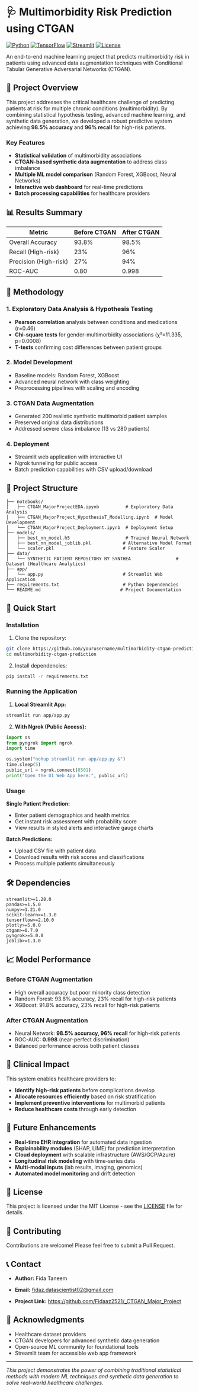 # 🩺 Multimorbidity Risk Prediction using CTGAN

[![Python](https://img.shields.io/badge/Python-3.8%2B-blue)](https://www.python.org/)
[![TensorFlow](https://img.shields.io/badge/TensorFlow-2.x-orange)](https://tensorflow.org/)
[![Streamlit](https://img.shields.io/badge/Streamlit-1.x-red)](https://streamlit.io/)
[![License](https://img.shields.io/badge/License-MIT-green)](LICENSE)

An end-to-end machine learning project that predicts multimorbidity risk in patients using advanced data augmentation techniques with Conditional Tabular Generative Adversarial Networks (CTGAN).

## 🎯 Project Overview

This project addresses the critical healthcare challenge of predicting patients at risk for multiple chronic conditions (multimorbidity). By combining statistical hypothesis testing, advanced machine learning, and synthetic data generation, we developed a robust predictive system achieving **98.5% accuracy** and **96% recall** for high-risk patients.

### Key Features
- **Statistical validation** of multimorbidity associations
- **CTGAN-based synthetic data augmentation** to address class imbalance
- **Multiple ML model comparison** (Random Forest, XGBoost, Neural Networks)
- **Interactive web dashboard** for real-time predictions
- **Batch processing capabilities** for healthcare providers

## 📊 Results Summary

| Metric | Before CTGAN | After CTGAN |
|--------|--------------|-------------|
| Overall Accuracy | 93.8% | 98.5% |
| Recall (High-risk) | 23% | 96% |
| Precision (High-risk) | 27% | 94% |
| ROC-AUC | 0.80 | 0.998 |

## 🔬 Methodology

### 1. Exploratory Data Analysis & Hypothesis Testing
- **Pearson correlation** analysis between conditions and medications (r=0.46)
- **Chi-square tests** for gender-multimorbidity associations (χ²=11.335, p=0.0008)
- **T-tests** confirming cost differences between patient groups

### 2. Model Development
- Baseline models: Random Forest, XGBoost
- Advanced neural network with class weighting
- Preprocessing pipelines with scaling and encoding

### 3. CTGAN Data Augmentation
- Generated 200 realistic synthetic multimorbid patient samples
- Preserved original data distributions
- Addressed severe class imbalance (13 vs 280 patients)

### 4. Deployment
- Streamlit web application with interactive UI
- Ngrok tunneling for public access
- Batch prediction capabilities with CSV upload/download

## 📁 Project Structure

```
├── notebooks/
│   ├── CTGAN_MajorProjectEDA.ipynb          # Exploratory Data Analysis
│   ├── CTGAN_MajorProject_HypothesisT_Modelling.ipynb  # Model Development
│   └── CTGAN_MajorProject_Deployment.ipynb  # Deployment Setup
├── models/
│   ├── best_nn_model.h5                     # Trained Neural Network
│   ├── best_nn_model_joblib.pkl            # Alternative Model Format
│   └── scaler.pkl                          # Feature Scaler
├── data/
│   └── SYNTHETIC PATIENT REPOSITORY BY SYNTHEA                 # Dataset (Healthcare Analytics)
├── app/
│   └── app.py                              # Streamlit Web Application
├── requirements.txt                        # Python Dependencies
└── README.md                              # Project Documentation
```

## 🚀 Quick Start

### Installation

1. Clone the repository:
```bash
git clone https://github.com/yourusername/multimorbidity-ctgan-prediction.git
cd multimorbidity-ctgan-prediction
```

2. Install dependencies:
```bash
pip install -r requirements.txt
```

### Running the Application

1. **Local Streamlit App:**
```bash
streamlit run app/app.py
```

2. **With Ngrok (Public Access):**
```python
import os
from pyngrok import ngrok
import time

os.system("nohup streamlit run app/app.py &")
time.sleep(5)
public_url = ngrok.connect(8501)
print("Open the UI Web App here:", public_url)
```

### Usage

**Single Patient Prediction:**
- Enter patient demographics and health metrics
- Get instant risk assessment with probability score
- View results in styled alerts and interactive gauge charts

**Batch Predictions:**
- Upload CSV file with patient data
- Download results with risk scores and classifications
- Process multiple patients simultaneously

## 🛠️ Dependencies

```
streamlit>=1.28.0
pandas>=1.5.0
numpy>=1.21.0
scikit-learn>=1.3.0
tensorflow>=2.10.0
plotly>=5.0.0
ctgan>=0.7.0
pyngrok>=5.0.0
joblib>=1.3.0
```

## 📈 Model Performance

### Before CTGAN Augmentation
- High overall accuracy but poor minority class detection
- Random Forest: 93.8% accuracy, 23% recall for high-risk patients
- XGBoost: 91.8% accuracy, 23% recall for high-risk patients

### After CTGAN Augmentation
- Neural Network: **98.5% accuracy, 96% recall** for high-risk patients
- ROC-AUC: **0.998** (near-perfect discrimination)
- Balanced performance across both patient classes

## 🎯 Clinical Impact

This system enables healthcare providers to:
- **Identify high-risk patients** before complications develop
- **Allocate resources efficiently** based on risk stratification  
- **Implement preventive interventions** for multimorbid patients
- **Reduce healthcare costs** through early detection

## 🔮 Future Enhancements

- **Real-time EHR integration** for automated data ingestion
- **Explainability modules** (SHAP, LIME) for prediction interpretation
- **Cloud deployment** with scalable infrastructure (AWS/GCP/Azure)
- **Longitudinal risk modeling** with time-series data
- **Multi-modal inputs** (lab results, imaging, genomics)
- **Automated model monitoring** and drift detection

## 📄 License

This project is licensed under the MIT License - see the [LICENSE](LICENSE) file for details.

## 🤝 Contributing

Contributions are welcome! Please feel free to submit a Pull Request.

## 📞 Contact

- **Author:** Fida Taneem
- **Email:** fidaz.datascientist02@gmail.com

- **Project Link:** https://github.com/Fidaaz2521/_CTGAN_Major_Project

## 🙏 Acknowledgments

- Healthcare dataset providers
- CTGAN developers for advanced synthetic data generation
- Open-source ML community for foundational tools
- Streamlit team for accessible web app framework

---

*This project demonstrates the power of combining traditional statistical methods with modern ML techniques and synthetic data generation to solve real-world healthcare challenges.*
